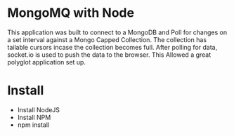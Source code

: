 # MongoMQ with Node

This application was built to connect to a MongoDB and Poll for changes on a set interval against a Mongo Capped Collection. 
The collection has tailable cursors incase the collection becomes full. After polling for data, socket.io is used to push the data to the browser. 
This Allowed a great polyglot application set up.


# Install

* Install NodeJS
* Install NPM
* npm install